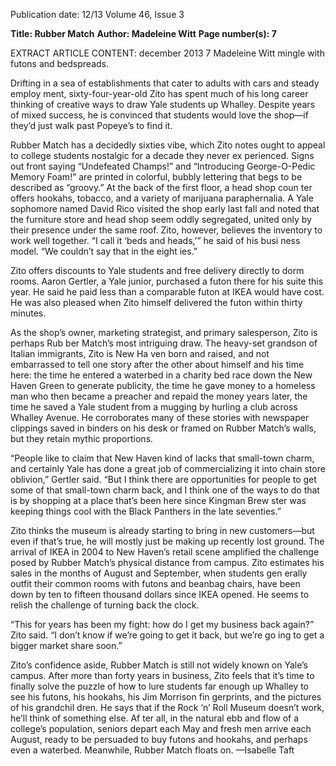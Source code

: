 Publication date: 12/13
Volume 46, Issue 3

**Title: Rubber Match**
**Author: Madeleine Witt**
**Page number(s): 7**

EXTRACT ARTICLE CONTENT:
december 2013
7
Madeleine Witt
mingle with futons and bedspreads. 

Drifting in a sea of establishments that 
cater to adults with cars and steady employ­
ment, sixty-four-year-old Zito has spent much 
of his long career thinking of creative ways to 
draw Yale students up Whalley. Despite years 
of mixed success, he is convinced that students 
would love the shop—if they’d just walk past 
Popeye’s to find it.  

Rubber Match has a decidedly sixties vibe, 
which Zito notes ought to appeal to college 
students nostalgic for a decade they never ex­
perienced. Signs out front saying “Undefeated 
Champs!” and “Introducing George-O-Pedic 
Memory Foam!” are printed in colorful, bubbly 
lettering that begs to be described as “groovy.” 
At the back of the first floor, a head shop coun­
ter offers hookahs, tobacco, and a variety of 
marijuana paraphernalia. A Yale sophomore 
named David Rico visited the shop early last 
fall and noted that the furniture store and 
head shop seem oddly segregated, united only 
by their presence under the same roof. Zito, 
however, believes the inventory to work well 
together.
“I call it ‘beds and heads,’” he said of his busi­
ness model. “We couldn’t say that in the eight­
ies.”

Zito offers discounts to Yale students and 
free delivery directly to dorm rooms. Aaron 
Gertler, a Yale junior, purchased a futon there 
for his suite this year. He said he paid less than 
a comparable futon at IKEA would have cost. He 
was also pleased when Zito himself delivered 
the futon within thirty minutes. 

As the shop’s owner, marketing strategist, 
and primary salesperson, Zito is perhaps Rub­
ber Match’s most intriguing draw. The heavy-set 
grandson of Italian immigrants, Zito is New Ha­
ven born and raised, and not embarrassed to tell 
one story after the other about himself and his 
time here: the time he entered a waterbed in a 
charity bed race down the New Haven Green to 
generate publicity, the time he gave money to a 
homeless man who then became a preacher and 
repaid the money years later, the time he saved 
a Yale student from a mugging by hurling a club 
across Whalley Avenue. He corroborates many of 
these stories with newspaper clippings saved in 
binders on his desk or framed on Rubber Match’s 
walls, but they retain mythic proportions. 

“People like to claim that New Haven kind 
of lacks that small-town charm, and certainly 
Yale has done a great job of commercializing 
it into chain store oblivion,” Gertler said. “But 
I think there are opportunities for people to 
get some of that small-town charm back, and I 
think one of the ways to do that is by shopping 
at a place that’s been here since Kingman Brew­
ster was keeping things cool with the Black 
Panthers in the late seventies.”

Zito thinks the museum is already starting 
to bring in new customers—but even if that’s 
true, he will mostly just be making up recently 
lost ground. The arrival of IKEA in 2004 to New 
Haven’s retail scene amplified the challenge 
posed by Rubber Match’s physical distance from 
campus. Zito estimates his sales in the months 
of August and September, when students gen­
erally outfit their common rooms with futons 
and beanbag chairs, have been down by ten to 
fifteen thousand dollars since IKEA opened. He 
seems to relish the challenge of turning back 
the clock. 

“This for years has been my fight: how do I 
get my business back again?” Zito said. “I don’t 
know if we’re going to get it back, but we’re go­
ing to get a bigger market share soon.”

Zito’s confidence aside, Rubber Match is 
still not widely known on Yale’s campus. After 
more than forty years in business, Zito feels 
that it’s time to finally solve the puzzle of how 
to lure students far enough up Whalley to see 
his futons, his hookahs, his Jim Morrison fin­
gerprints, and the pictures of his grandchil­
dren. He says that if the Rock ‘n’ Roll Museum 
doesn’t work, he’ll think of something else. Af­
ter all, in the natural ebb and flow of a college’s 
population, seniors depart each May and fresh­
men arrive each August, ready to be persuaded 
to buy futons and hookahs, and perhaps even a 
waterbed. Meanwhile, Rubber Match floats on. 
—Isabelle Taft
